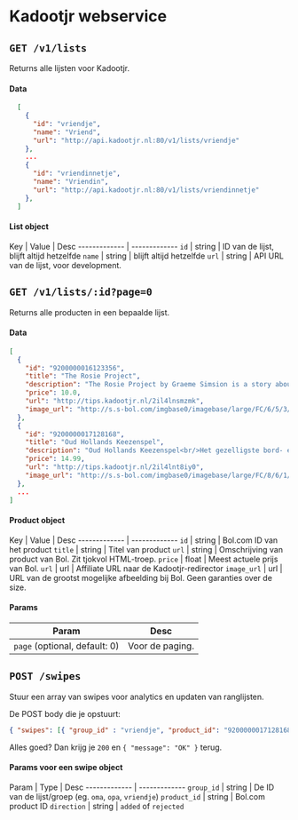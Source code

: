 # Kadootjr webservice

## `GET /v1/lists`

Returns alle lijsten voor Kadootjr.

#### Data

```json
  [
    {
      "id": "vriendje",
      "name": "Vriend",
      "url": "http://api.kadootjr.nl:80/v1/lists/vriendje"
    },
    ...
    {
      "id": "vriendinnetje",
      "name": "Vriendin",
      "url": "http://api.kadootjr.nl:80/v1/lists/vriendinnetje"
    },
  ]
```

#### List object

Key | Value | Desc
------------- | -------------
`id` | string | ID van de lijst, blijft altijd hetzelfde
`name` | string | blijft altijd hetzelfde
`url` | string | API URL van de lijst, voor development.

## `GET /v1/lists/:id?page=0`

Returns alle producten in een bepaalde lijst.

#### Data

```json
[
  {
    "id": "9200000016123356",
    "title": "The Rosie Project",
    "description": "The Rosie Project by Graeme Simsion is a story about love, life and lobsters..<br/><br/>Meet Don Tillman.<br/><br/>Don is getting married.<br/><br/>He just doesn't know who to yet.<br/><br/>But he has designed a very detailed questionnaire to help him find the perfect woman.<br/><br/>One thing he already knows, though, is that it's not Rosie.<br/><br/>Absolutely, completely, definitely not.<br/><br/>Don Tillman is a socially challenged genetics professor who's decided the time has come to find a wife. His questionnaire is intended to weed out anyone who's unsuitab...",
    "price": 10.0,
    "url": "http://tips.kadootjr.nl/2il4lnsmzmk",
    "image_url": "http://s.s-bol.com/imgbase0/imagebase/large/FC/6/5/3/3/9200000016123356.jpg"
  },
  {
    "id": "9200000017128168",
    "title": "Oud Hollands Keezenspel",
    "description": "Oud Hollands Keezenspel<br/>Het gezelligste bord- én kaartspel van Holland!<br/>Het spel Ontdek het originele Oud Hollandse gezelschapspel: KEEZEN!<br/><br/>Keezen is een combinatie van pesten en Mens Erger Je Niet. <br/>De speelkaart die je opgooit, bepaalt wat je met je pion mag doen. Zorg dat je je pionnen als eerste op de thuishonken hebt en probeer met pestkaarten te voorkomen dat je tegenspelers hetzelfde doel bereiken. <br/>Lukt het jou om als eerste al je pionnen op de juiste plaats te krijgen?<br/>Het Keezenspel kun je a...",
    "price": 14.99,
    "url": "http://tips.kadootjr.nl/2il4lnt8iy0",
    "image_url": "http://s.s-bol.com/imgbase0/imagebase/large/FC/8/6/1/8/9200000017128168.jpg"
  },
  ...
]
```

#### Product object

Key | Value | Desc
------------- | -------------
`id` | string | Bol.com ID van het product
`title` | string | Titel van product
`url` | string | Omschrijving van product van Bol. Zit tjokvol HTML-troep.
`price` | float | Meest actuele prijs van Bol.
`url` | url | Affiliate URL naar de Kadootjr-redirector
`image_url` | url | URL van de grootst mogelijke afbeelding bij Bol. Geen garanties over de size.


#### Params

Param | Desc
------------- | -------------
`page` (optional, default: 0) | Voor de paging.


## `POST /swipes`

Stuur een array van swipes voor analytics en updaten van ranglijsten.

De POST body die je opstuurt:

```json
{ "swipes": [{ "group_id" : "vriendje", "product_id": "9200000017128168", "direction": "rejected" }, { "group_id" : "vriendje", "product_id": "9200000017128168", "direction": "rejected" }]}
```

Alles goed? Dan krijg je `200` en `{ "message": "OK" }` terug.

#### Params voor een swipe object

Param | Type | Desc
------------- | -------------
`group_id` | string | De ID van de lijst/groep (eg. `oma`, `opa`, `vriendje`)
`product_id` | string | Bol.com product ID
`direction` | string | `added` of `rejected`
